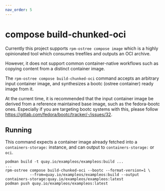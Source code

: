 ```yaml
---
nav_order: 5
---
```


# compose build-chunked-oci

Currently this project supports `rpm-ostree compose image` which is a highly
opinionated tool which consumes treefiles and outputs an OCI archive.

However, it does not support common container-native workflows such
as copying content from a distinct container image.

The `rpm-ostree compose build-chunked-oci` command
accepts an arbitrary input container image, and synthesizes a
bootc (ostree container) ready image from it.

At the current time, it is recommended that the input
container image be derived from a reference maintained base image,
such as the fedora-bootc ones. Especially if you are
targeting bootc systems with this, please follow
<https://gitlab.com/fedora/bootc/tracker/-/issues/32>.

## Running

This command expects a container image already fetched into a `containers-storage:`
instance, and can output to `containers-storage:` or `oci`. 

```
podman build -t quay.io/exampleos/exampleos:build ...
...
rpm-ostree compose build-chunked-oci --bootc --format-version=1 \
           --from=quay.io/exampleos/exampleos:build --output containers-storage:quay.io/exampleos/exampleos:latest
podman push quay.io/exampleos/exampleos:latest
```
